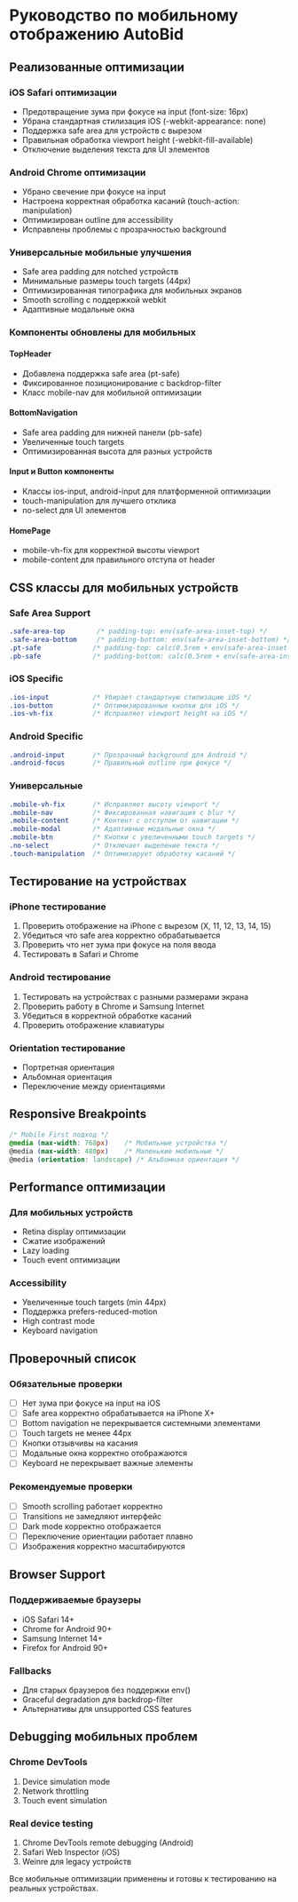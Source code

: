 # Руководство по мобильному отображению AutoBid

## Реализованные оптимизации

### iOS Safari оптимизации
- Предотвращение зума при фокусе на input (font-size: 16px)
- Убрана стандартная стилизация iOS (-webkit-appearance: none)
- Поддержка safe area для устройств с вырезом
- Правильная обработка viewport height (-webkit-fill-available)
- Отключение выделения текста для UI элементов

### Android Chrome оптимизации
- Убрано свечение при фокусе на input
- Настроена корректная обработка касаний (touch-action: manipulation)
- Оптимизирован outline для accessibility
- Исправлены проблемы с прозрачностью background

### Универсальные мобильные улучшения
- Safe area padding для notched устройств
- Минимальные размеры touch targets (44px)
- Оптимизированная типографика для мобильных экранов
- Smooth scrolling с поддержкой webkit
- Адаптивные модальные окна

### Компоненты обновлены для мобильных

#### TopHeader
- Добавлена поддержка safe area (pt-safe)
- Фиксированное позиционирование с backdrop-filter
- Класс mobile-nav для мобильной оптимизации

#### BottomNavigation
- Safe area padding для нижней панели (pb-safe)
- Увеличенные touch targets
- Оптимизированная высота для разных устройств

#### Input и Button компоненты
- Классы ios-input, android-input для платформенной оптимизации
- touch-manipulation для лучшего отклика
- no-select для UI элементов

#### HomePage
- mobile-vh-fix для корректной высоты viewport
- mobile-content для правильного отступа от header

## CSS классы для мобильных устройств

### Safe Area Support
```css
.safe-area-top        /* padding-top: env(safe-area-inset-top) */
.safe-area-bottom     /* padding-bottom: env(safe-area-inset-bottom) */
.pt-safe             /* padding-top: calc(0.5rem + env(safe-area-inset-top)) */
.pb-safe             /* padding-bottom: calc(0.5rem + env(safe-area-inset-bottom)) */
```

### iOS Specific
```css
.ios-input           /* Убирает стандартную стилизацию iOS */
.ios-button          /* Оптимизированные кнопки для iOS */
.ios-vh-fix          /* Исправляет viewport height на iOS */
```

### Android Specific
```css
.android-input       /* Прозрачный background для Android */
.android-focus       /* Правильный outline при фокусе */
```

### Универсальные
```css
.mobile-vh-fix       /* Исправляет высоту viewport */
.mobile-nav          /* Фиксированная навигация с blur */
.mobile-content      /* Контент с отступом от навигации */
.mobile-modal        /* Адаптивные модальные окна */
.mobile-btn          /* Кнопки с увеличенными touch targets */
.no-select           /* Отключает выделение текста */
.touch-manipulation  /* Оптимизирует обработку касаний */
```

## Тестирование на устройствах

### iPhone тестирование
1. Проверить отображение на iPhone с вырезом (X, 11, 12, 13, 14, 15)
2. Убедиться что safe area корректно обрабатывается
3. Проверить что нет зума при фокусе на поля ввода
4. Тестировать в Safari и Chrome

### Android тестирование
1. Тестировать на устройствах с разными размерами экрана
2. Проверить работу в Chrome и Samsung Internet
3. Убедиться в корректной обработке касаний
4. Проверить отображение клавиатуры

### Orientation тестирование
- Портретная ориентация
- Альбомная ориентация
- Переключение между ориентациями

## Responsive Breakpoints

```css
/* Mobile First подход */
@media (max-width: 768px)    /* Мобильные устройства */
@media (max-width: 480px)    /* Маленькие мобильные */
@media (orientation: landscape) /* Альбомная ориентация */
```

## Performance оптимизации

### Для мобильных устройств
- Retina display оптимизации
- Сжатие изображений
- Lazy loading
- Touch event оптимизации

### Accessibility
- Увеличенные touch targets (min 44px)
- Поддержка prefers-reduced-motion
- High contrast mode
- Keyboard navigation

## Проверочный список

### Обязательные проверки
- [ ] Нет зума при фокусе на input на iOS
- [ ] Safe area корректно обрабатывается на iPhone X+
- [ ] Bottom navigation не перекрывается системными элементами
- [ ] Touch targets не менее 44px
- [ ] Кнопки отзывчивы на касания
- [ ] Модальные окна корректно отображаются
- [ ] Keyboard не перекрывает важные элементы

### Рекомендуемые проверки
- [ ] Smooth scrolling работает корректно
- [ ] Transitions не замедляют интерфейс
- [ ] Dark mode корректно отображается
- [ ] Переключение ориентации работает плавно
- [ ] Изображения корректно масштабируются

## Browser Support

### Поддерживаемые браузеры
- iOS Safari 14+
- Chrome for Android 90+
- Samsung Internet 14+
- Firefox for Android 90+

### Fallbacks
- Для старых браузеров без поддержки env()
- Graceful degradation для backdrop-filter
- Альтернативы для unsupported CSS features

## Debugging мобильных проблем

### Chrome DevTools
1. Device simulation mode
2. Network throttling
3. Touch event simulation

### Real device testing
1. Chrome DevTools remote debugging (Android)
2. Safari Web Inspector (iOS)
3. Weinre для legacy устройств

Все мобильные оптимизации применены и готовы к тестированию на реальных устройствах.